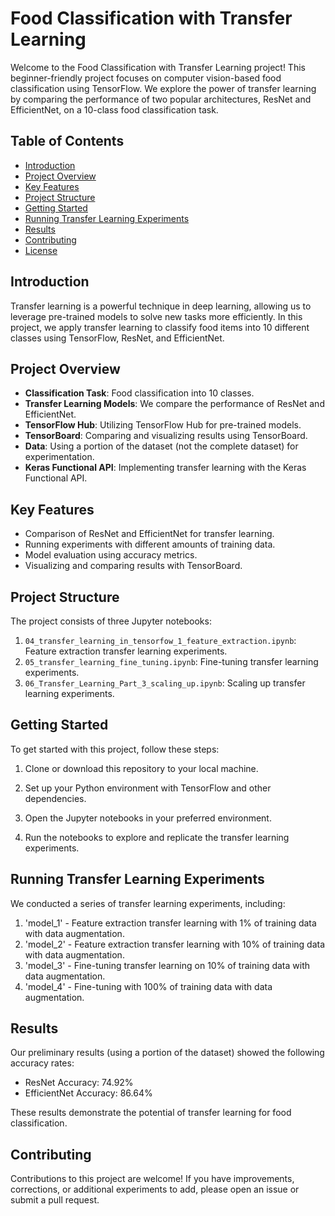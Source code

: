 # Food Classification with Transfer Learning

Welcome to the Food Classification with Transfer Learning project! This beginner-friendly project focuses on computer vision-based food classification using TensorFlow. We explore the power of transfer learning by comparing the performance of two popular architectures, ResNet and EfficientNet, on a 10-class food classification task.

## Table of Contents

- [Introduction](#introduction)
- [Project Overview](#project-overview)
- [Key Features](#key-features)
- [Project Structure](#project-structure)
- [Getting Started](#getting-started)
- [Running Transfer Learning Experiments](#running-transfer-learning-experiments)
- [Results](#results)
- [Contributing](#contributing)
- [License](#license)

## Introduction

Transfer learning is a powerful technique in deep learning, allowing us to leverage pre-trained models to solve new tasks more efficiently. In this project, we apply transfer learning to classify food items into 10 different classes using TensorFlow, ResNet, and EfficientNet.

## Project Overview

- **Classification Task**: Food classification into 10 classes.
- **Transfer Learning Models**: We compare the performance of ResNet and EfficientNet.
- **TensorFlow Hub**: Utilizing TensorFlow Hub for pre-trained models.
- **TensorBoard**: Comparing and visualizing results using TensorBoard.
- **Data**: Using a portion of the dataset (not the complete dataset) for experimentation.
- **Keras Functional API**: Implementing transfer learning with the Keras Functional API.

## Key Features

- Comparison of ResNet and EfficientNet for transfer learning.
- Running experiments with different amounts of training data.
- Model evaluation using accuracy metrics.
- Visualizing and comparing results with TensorBoard.

## Project Structure

The project consists of three Jupyter notebooks:

1. `04_transfer_learning_in_tensorfow_1_feature_extraction.ipynb`: Feature extraction transfer learning experiments.
2. `05_transfer_learning_fine_tuning.ipynb`: Fine-tuning transfer learning experiments.
3. `06_Transfer_Learning_Part_3_scaling_up.ipynb`: Scaling up transfer learning experiments.

## Getting Started

To get started with this project, follow these steps:

1. Clone or download this repository to your local machine.

2. Set up your Python environment with TensorFlow and other dependencies.

3. Open the Jupyter notebooks in your preferred environment.

4. Run the notebooks to explore and replicate the transfer learning experiments.

## Running Transfer Learning Experiments

We conducted a series of transfer learning experiments, including:

1. 'model_1' - Feature extraction transfer learning with 1% of training data with data augmentation.
2. 'model_2' - Feature extraction transfer learning with 10% of training data with data augmentation.
3. 'model_3' - Fine-tuning transfer learning on 10% of training data with data augmentation.
4. 'model_4' - Fine-tuning with 100% of training data with data augmentation.

## Results

Our preliminary results (using a portion of the dataset) showed the following accuracy rates:

- ResNet Accuracy: 74.92%
- EfficientNet Accuracy: 86.64%

These results demonstrate the potential of transfer learning for food classification.

## Contributing

Contributions to this project are welcome! If you have improvements, corrections, or additional experiments to add, please open an issue or submit a pull request.
